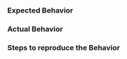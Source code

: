 <!--

Make sure to checkout [CONTRIBUTING.md](https://github.com/bpmn-io/diagram-js/blob/master/.github/CONTRIBUTING.md#creating-an-issue) before filing a bug or feature request.

If possible, reproduce bugs through a [test case](https://github.com/bpmn-io/diagram-js/tree/master/test/spec).

-->


### Expected Behavior


### Actual Behavior


### Steps to reproduce the Behavior